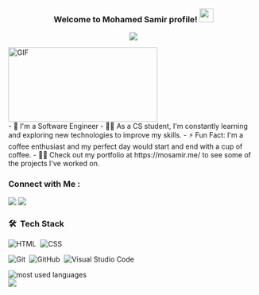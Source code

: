 
<!-- <img width="250" align="right" src="https://c.tenor.com/_DOBjnGspYAAAAAM/code-coding.gif"> -->


<h3 align="center">
  Welcome to Mohamed Samir profile!
  <img src="https://media.giphy.com/media/hvRJCLFzcasrR4ia7z/giphy.gif" width="28">
</h3>

<!-- Typing SVG by DenverCoder1 - https://github.com/DenverCoder1/readme-typing-svg -->
<p align="center">
  <a href="https://github.com/DenverCoder1/readme-typing-svg"><img src="https://readme-typing-svg.herokuapp.com/?lines=Front-End%20web%20developer;Always%20learning%20new%20things&font=Fira%20Code&center=true&width=440&height=45&color=f75c7e&vCenter=true&size=22"></a>
</p> 
<img align="center" alt="GIF" src="https://github.com/abhisheknaiidu/abhisheknaiidu/blob/master/code.gif?raw=true" width="300" height="150" />
<br>
- 🏢 I'm a Software Engineer 
- 👨‍💻 As a CS student, I'm constantly learning and exploring new technologies to improve my skills.
<!-- - 💬 Ask me about my experience with JavaScript, ReactJS, and NodeJS, or anything related to web development. -->
- ⚡ Fun Fact: I'm a coffee enthusiast and my perfect day would start and end with a cup of coffee.
- 👨‍💻 Check out my portfolio at https://mosamir.me/ to see some of the projects I've worked on.


### Connect with Me :

<a href="https://linkedin.com/in/mohamed-samir-a04705200" target="_blank"><img src="https://img.shields.io/badge/-Mohamed%20Samir-0077B5?style=for-the-badge&logo=Linkedin&logoColor=white"/></a>
<a href="https://t.me/MoSamir_0" target="_blank"><img src="https://img.shields.io/badge/-Mohamed%20Samir-0077B5?style=for-the-badge&logo=Telegram&logoColor=white"/></a>
### 🛠 &nbsp;Tech Stack
<!-- ![JavaScript](https://img.shields.io/badge/-JavaScript-05122A?style=flat&logo=javascript)&nbsp;
![Bootstrap](https://img.shields.io/badge/-Bootstrap-05122A?style=flat&logo=bootstrap&logoColor=563D7C)&nbsp; -->
![HTML](https://img.shields.io/badge/-HTML-05122A?style=flat&logo=HTML5)&nbsp;
![CSS](https://img.shields.io/badge/-CSS-05122A?style=flat&logo=CSS3&logoColor=1572B6)&nbsp;
<!-- ![React.js](https://img.shields.io/badge/-React-05122A?style=flat&logo=react)
![Node.js](https://img.shields.io/badge/-Node.js-05122A?style=flat&logo=node.js&logoColor=339933)&nbsp; -->
![Git](https://img.shields.io/badge/-Git-05122A?style=flat&logo=git)&nbsp;
![GitHub](https://img.shields.io/badge/-GitHub-05122A?style=flat&logo=github)&nbsp;
![Visual Studio Code](https://img.shields.io/badge/-Visual%20Studio%20Code-05122A?style=flat&logo=visual-studio-code&logoColor=007ACC)&nbsp;
<!-- ![Sass](https://img.shields.io/badge/-Sass-05122A?style=flat&logo=sass)&nbsp;
![GraphQL](https://img.shields.io/badge/-GraphQL-05122A?style=flat&logo=GraphQL)&nbsp;
![MongoDB](https://img.shields.io/badge/-MongoDB-05122A?style=flat&logo=MongoDB)&nbsp;
![Python](https://img.shields.io/badge/-Python%20-05122A?style=flat&logo=python)&nbsp;

 -->


<img align="left" src="https://github-readme-stats.vercel.app/api/top-langs?username=MoSamir1&show_icons=true&locale=en&layout=compact&theme=radical" alt="most used languages" />
<br>
<a href="https://komarev.com/ghpvc/?username=MoSamir1&style=for-the-badge">
    <img src="https://komarev.com/ghpvc/?username=MoSamir1&style=for-the-badge">
</a>
